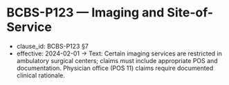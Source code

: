 # BCBS-P123 — Imaging and Site-of-Service
- clause_id: BCBS-P123 §7
- effective: 2024-02-01 →
Text: Certain imaging services are restricted in ambulatory surgical centers; claims must include appropriate POS and documentation. Physician office (POS 11) claims require documented clinical rationale.
